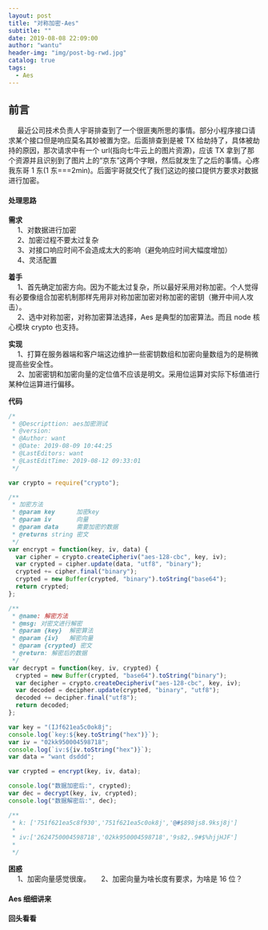 ```yaml
---
layout: post
title: "对称加密-Aes"
subtitle: ""
date: 2019-08-08 22:09:00
author: "wantu"
header-img: "img/post-bg-rwd.jpg"
catalog: true
tags:
  - Aes
---
```


## 前言

&nbsp;&#8195;最近公司技术负责人宇哥排查到了一个很匪夷所思的事情。部分小程序接口请求某个接口但是响应莫名其妙被置为空。后面排查到是被 TX 给劫持了，具体被劫持的原因，那次请求中有一个 url(指向七牛云上的图片资源)，应该 TX 拿到了那个资源并且识别到了图片上的“京东”这两个字眼，然后就发生了之后的事情。心疼我东哥 1 东(1 东===2min)。后面宇哥就交代了我们这边的接口提供方要求对数据进行加密。

#### 处理思路

**需求** <br>
&nbsp;&#8195;1、对数据进行加密<br>
&nbsp;&#8195;2、加密过程不要太过复杂<br>
&nbsp;&#8195;3、对接口响应时间不会造成太大的影响（避免响应时间大幅度增加）<br>
&nbsp;&#8195;4、灵活配置<br>

**着手** <br>
&nbsp;&#8195;1、首先确定加密方向。因为不能太过复杂，所以最好采用对称加密。个人觉得有必要像组合加密机制那样先用非对称加密加密对称加密的密钥（撇开中间人攻击）。<br>
&nbsp;&#8195;2、选中对称加密，对称加密算法选择，Aes 是典型的加密算法。而且 node 核心模块 crypto 也支持。<br>

**实现** <br>
&nbsp;&#8195;1、打算在服务器端和客户端这边维护一些密钥数组和加密向量数组为的是稍微提高些安全性。<br>
&nbsp;&#8195;2、加密密钥和加密向量的定位值不应该是明文。采用位运算对实际下标值进行某种位运算进行偏移。<br>

**代码**<br>

```javascript
/*
 * @Descripttion: aes加密测试
 * @version:
 * @Author: want
 * @Date: 2019-08-09 10:44:25
 * @LastEditors: want
 * @LastEditTime: 2019-08-12 09:33:01
 */

var crypto = require("crypto");

/**
 * 加密方法
 * @param key      加密key
 * @param iv       向量
 * @param data     需要加密的数据
 * @returns string 密文
 */
var encrypt = function(key, iv, data) {
  var cipher = crypto.createCipheriv("aes-128-cbc", key, iv);
  var crypted = cipher.update(data, "utf8", "binary");
  crypted += cipher.final("binary");
  crypted = new Buffer(crypted, "binary").toString("base64");
  return crypted;
};

/**
 * @name: 解密方法
 * @msg: 对密文进行解密
 * @param {key}  解密算法
 * @param {iv}   解密向量
 * @param {crypted} 密文
 * @return: 解密后的数据
 */
var decrypt = function(key, iv, crypted) {
  crypted = new Buffer(crypted, "base64").toString("binary");
  var decipher = crypto.createDecipheriv("aes-128-cbc", key, iv);
  var decoded = decipher.update(crypted, "binary", "utf8");
  decoded += decipher.final("utf8");
  return decoded;
};

var key = "(IJf621ea5c0ok8j";
console.log(`key:${key.toString("hex")}`);
var iv = "02kk950004598718";
console.log(`iv:${iv.toString("hex")}`);
var data = "want dsddd";

var crypted = encrypt(key, iv, data);

console.log("数据加密后:", crypted);
var dec = decrypt(key, iv, crypted);
console.log("数据解密后:", dec);

/**
 * k: ['751f621ea5c8f930','751f621ea5c0ok8j','@#$898js8.9ksj8j']
 *
 * iv:['2624750004598718','02kk950004598718','9s82,.9#$%hjjHJF']
 *
 */
```

**困惑** <br>
&nbsp;&#8195;1、加密向量感觉很废。
&nbsp;&#8195;2、加密向量为啥长度有要求，为啥是 16 位？

#### Aes 细细讲来

#### 回头看看
